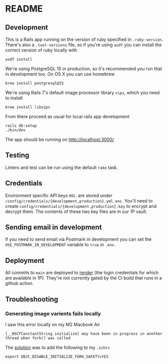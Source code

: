 # README

## Development

This is a Rails app running on the version of ruby specified in `.ruby-version`. There's also a `.tool-versions` file, so if you're using `asdf` you can install the correct version of ruby locally with

    asdf install

We're using PostgreSQL 15 in production, so it's recommended you run that in development too. On OS X you can use homebrew

    brew install postgresql@15

We're using Rails 7's default image processor library `vips`, which you need to install

    brew install libvips

From there proceed as usual for local rails app development

    rails db:setup
    ./bin/dev

The app should be running on [http://localhost:3000/](http://localhost:3000/)

## Testing

Linters and test can be run using the default `rake` task.

## Credentials

Environment specific API keys etc. are stored under `/config/credentials/{development,production}.yml.enc`. You'll need to create `config/credentials/{development,production}.key` to encrypt and decrypt them. The contents of these two key files are in our 1P vault.

## Sending email in development

If you need to send email via Postmark in development you can set the `USE_POSTMARK_IN_DEVELOPMENT` variable to `true` in `.env`.

## Deployment

All commits to `main` are deployed to [render](https://dashboard.render.com/) (the login credentials for which are available in 1P). They're not currently gated by the CI build that runs in a github action.

## Troubleshooting

### Generating image varients fails locally

I saw this error locally on my M2 Macbook Air

    [__NSCFConstantString initialize] may have been in progress in another thread when fork() was called

The [solution](https://dev.to/wusher/active-storage-variants-failing-locally-1glm) was to add the following to my `.zshrc`

    export OBJC_DISABLE_INITIALIZE_FORK_SAFETY=YES
